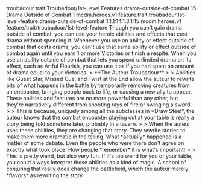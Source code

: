 <ability>
  <metadata>
    <class>troubadour</class>
    <feature_type>trait</feature_type>
    <file_dpath>Troubadour/1st-Level Features</file_dpath>
    <item_id>drama-outside-of-combat</item_id>
    <item_index>15</item_index>
    <item_name>Drama Outside of Combat</item_name>
    <level>1</level>
    <scc>mcdm.heroes.v1:feature.trait.troubadour.1st-level-feature:drama-outside-of-combat</scc>
    <scdc>1.1.1:14.1.3.1:15</scdc>
    <source>mcdm.heroes.v1</source>
    <type>feature/trait/troubadour/1st-level-feature</type>
  </metadata>
  <effects>
    <effect type="mundane">Though you can&apos;t gain drama outside of combat, you can use your heroic abilities and effects that cost drama without spending it. Whenever you use an ability or effect outside of combat that costs drama, you can&apos;t use that same ability or effect outside of combat again until you earn 1 or more Victories or finish a respite.
When you use an ability outside of combat that lets you spend unlimited drama on its effect, such as Artful Flourish, you can use it as if you had spent an amount of drama equal to your Victories.
&gt; **The Auteur Troubadour**
&gt;
&gt; Abilities like Guest Star, Missed Cue, and Twist at the End allow the auteur to rewrite bits of what happens in the battle by temporarily removing creatures from an encounter, bringing people back to life, or causing a new ally to appear. These abilities and features are no more powerful than any other, but they&apos;re narratively different from shooting rays of fire or swinging a sword.
&gt;
&gt; This is because, uniquely among all the subclasses in *Draw Steel*, the auteur knows that the combat encounter playing out at your table is really a story being told sometime later, probably in a tavern.
&gt;
&gt; When the auteur uses these abilities, they are changing that story. They rewrite stories to make them more dramatic in the telling. What *actually* happened is a matter of some debate. Even the people who were there don&apos;t agree on exactly what took place. How people *remember* it is what&apos;s important!
&gt;
&gt; This is pretty weird, but also very fun. If it&apos;s too weird for you or your table, you could always interpret those abilities as a kind of magic. A school of conjuring that really does change the battlefield, which the auteur merely *flavors* as rewriting the story.</effect>
  </effects>
</ability>

